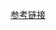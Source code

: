 

[参考链接](https://leetcode.com/problems/4sum/discuss/8545/Python-140ms-beats-100-and-works-for-N-sum-(Ngreater2))
